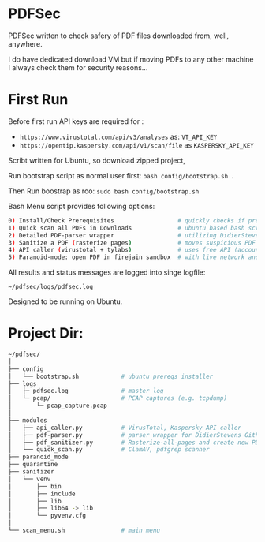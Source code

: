 # PDFSec 

PDFSec written to check safery of PDF files downloaded from, well, anywhere. 

I do have dedicated download VM but if moving PDFs to any other machine I always check them for security reasons...


# First Run 

Before first run API keys are required for : 
- `https://www.virustotal.com/api/v3/analyses` as: `VT_API_KEY`
- `https://opentip.kaspersky.com/api/v1/scan/file` as `KASPERSKY_API_KEY`


Scribt written for Ubuntu, so download zipped project, 

Run bootstrap script as normal user first: `bash config/bootstrap.sh `. 

Then Run boostrap as roo:   `sudo bash config/bootstrap.sh`

Bash Menu script provides following options: 

 

```bash 
0) Install/Check Prerequisites                  # quickly checks if prerequstes are installed, creates venv and installs them if necessary 
1) Quick scan all PDFs in Downloads             # ubuntu based bash script utilizing ClamAV, pdftotext, exiftool
2) Detailed PDF-parser wrapper                  # utilizing DidierStevens pdf_parser script looking for “suspicious” keywords to search for in streams
3) Sanitize a PDF (rasterize pages)             # moves suspicious PDF to sanitized folder 
4) API caller (virustotal + tylabs)             # uses free API (account required) from virutotal and tylabs, to upload and check PDF 
5) Paranoid‐mode: open PDF in firejain sandbox  # with live network and OS monitoring + pcap capture and basic analysis 
```


All results and status messages are logged into singe logfile:

`~/pdfsec/logs/pdfsec.log`

Designed to be running on Ubuntu. 



# Project Dir: 

```bash 
~/pdfsec/
│
├── config
│   └── bootstrap.sh            # ubuntu prereqs installer 
├── logs
│   ├─ pdfsec.log               # master log 
│   └─ pcap/                    # PCAP captures (e.g. tcpdump)
│       └─ pcap_capture.pcap
│
├── modules
│   ├── api_caller.py           # VirusTotal, Kaspersky API caller 
│   ├── pdf-parser.py           # parser wrapper for DidierStevens Github's script 
│   ├── pdf_sanitizer.py        # Rasterize‐all‐pages and create new PDF  
│   └── quick_scan.py           # ClamAV, pdfgrep scanner 
├── paranoid_mode
├── quarantine
├── sanitizer
│   └── venv
│       ├── bin
│       ├── include
│       ├── lib
│       ├── lib64 -> lib
│       └── pyvenv.cfg
│
└── scan_menu.sh                # main menu
```

 